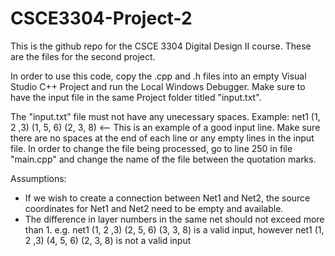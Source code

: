 # CSCE3304-Project-2
This is the github repo for the CSCE 3304 Digital Design II course. These are the files for the second project.

In order to use this code, copy the .cpp and .h files into an empty Visual Studio C++ Project and run the Local 
Windows Debugger. Make sure to have the input file in the same Project folder titled "input.txt".

The "input.txt" file must not have any unecessary spaces.
Example: net1 (1, 2 ,3) (1, 5, 6) (2, 3, 8) <-- This is an example of a good input line.
Make sure there are no spaces at the end of each line or any empty lines in the input file.
In order to change the file being processed, go to line 250 in file "main.cpp" and change the name of the file 
between the quotation marks.

Assumptions:

- If we wish to create a connection between Net1 and Net2, the source coordinates for Net1 and Net2 need to be 
empty and available.
- The difference in layer numbers in the same net should not exceed more than 1. 
  e.g. net1 (1, 2 ,3) (2, 5, 6) (3, 3, 8) is a valid input, however
       net1 (1, 2 ,3) (4, 5, 6) (2, 3, 8) is not a valid input
